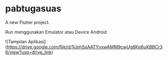 # pabtugasuas

A new Flutter project.

Run menggunakan Emulator atau Device Android 

![Tampilan Aplikasi] (https://drive.google.com/file/d/1UphSsAATYvxwAMM9cwUg8Kp6uKBBCr36/view?usp=drive_link)
